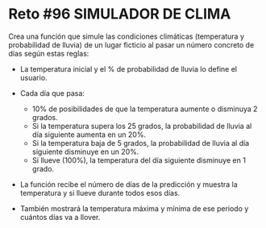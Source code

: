 <!-- trunk-ignore-all(prettier) -->
# Reto #96 SIMULADOR DE CLIMA

Crea una función que simule las condiciones climáticas (temperatura y probabilidad de lluvia) de un lugar ficticio al pasar un número concreto de días según estas reglas:

* La temperatura inicial y el % de probabilidad de lluvia lo define el usuario.
* Cada día que pasa:
  * 10% de posibilidades de que la temperatura aumente o disminuya 2 grados.
  * Si la temperatura supera los 25 grados, la probabilidad de lluvia al día siguiente aumenta en un 20%.
  * Si la temperatura baja de 5 grados, la probabilidad de lluvia al día siguiente disminuye en un 20%.
  * Si llueve (100%), la temperatura del día siguiente disminuye en 1 grado.

* La función recibe el número de días de la predicción y muestra la temperatura y si llueve durante todos esos días.
* También mostrará la temperatura máxima y mínima de ese periodo y cuántos días va a llover.
